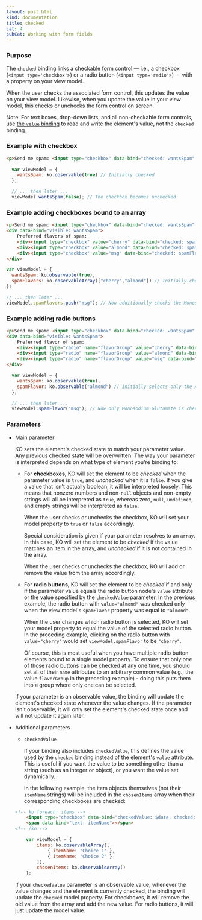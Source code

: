 ```yaml
---
layout: post.html
kind: documentation
title: checked
cat: 4
subCat: Working with form fields
---
```


### Purpose
The `checked` binding links a checkable form control &mdash; i.e., a checkbox (`<input type='checkbox'>`) or a radio button (`<input type='radio'>`) &mdash; with a property on your view model.

When the user checks the associated form control, this updates the value on your view model. Likewise, when you update the value in your view model, this checks or unchecks the form control on screen.

Note: For text boxes, drop-down lists, and all non-checkable form controls, use [the `value` binding](value-binding.html) to read and write the element's value, not the `checked` binding.

### Example with checkbox

```html
<p>Send me spam: <input type="checkbox" data-bind="checked: wantsSpam" /></p>
```

```javascript
  var viewModel = {
	wantsSpam: ko.observable(true) // Initially checked
  };

  // ... then later ...
  viewModel.wantsSpam(false); // The checkbox becomes unchecked
```

### Example adding checkboxes bound to an array
```html
<p>Send me spam: <input type="checkbox" data-bind="checked: wantsSpam" /></p>
<div data-bind="visible: wantsSpam">
	Preferred flavors of spam:
	<div><input type="checkbox" value="cherry" data-bind="checked: spamFlavors" /> Cherry</div>
	<div><input type="checkbox" value="almond" data-bind="checked: spamFlavors" /> Almond</div>
	<div><input type="checkbox" value="msg" data-bind="checked: spamFlavors" /> Monosodium Glutamate</div>
</div>
```

```javascript
var viewModel = {
  wantsSpam: ko.observable(true),
  spamFlavors: ko.observableArray(["cherry","almond"]) // Initially checks the Cherry and Almond checkboxes
};

// ... then later ...
viewModel.spamFlavors.push("msg"); // Now additionally checks the Monosodium Glutamate checkbox
```

### Example adding radio buttons
```html
<p>Send me spam: <input type="checkbox" data-bind="checked: wantsSpam" /></p>
<div data-bind="visible: wantsSpam">
	Preferred flavor of spam:
	<div><input type="radio" name="flavorGroup" value="cherry" data-bind="checked: spamFlavor" /> Cherry</div>
	<div><input type="radio" name="flavorGroup" value="almond" data-bind="checked: spamFlavor" /> Almond</div>
	<div><input type="radio" name="flavorGroup" value="msg" data-bind="checked: spamFlavor" /> Monosodium Glutamate</div>
</div>
```

```javascript
  var viewModel = {
	wantsSpam: ko.observable(true),
	spamFlavor: ko.observable("almond") // Initially selects only the Almond radio button
  };

  // ... then later ...
  viewModel.spamFlavor("msg"); // Now only Monosodium Glutamate is checked
```

### Parameters

 * Main parameter

   KO sets the element's checked state to match your parameter value. Any previous checked state will be overwritten. The way your parameter is interpreted depends on what type of element you're binding to:

   * For **checkboxes**, KO will set the element to be *checked* when the parameter value is `true`, and *unchecked* when it is `false`. If you give a value that isn't actually boolean, it will be interpreted loosely. This means that nonzero numbers and non-`null` objects and non-empty strings will all be interpreted as `true`, whereas zero, `null`, `undefined`, and empty strings will be interpreted as `false`.

     When the user checks or unchecks the checkbox, KO will set your model property to `true` or `false` accordingly.

     Special consideration is given if your parameter resolves to an `array`. In this case, KO will set the element to be *checked* if the value matches an item in the array, and *unchecked* if it is not contained in the array.

     When the user checks or unchecks the checkbox, KO will add or remove the value from the array accordingly.

   * For **radio buttons**, KO will set the element to be *checked* if and only if the parameter value equals the radio button node's `value` attribute or the value specified by the `checkedValue` parameter. In the previous example, the radio button with `value="almond"` was checked only when the view model's `spamFlavor` property was equal to `"almond"`.

     When the user changes which radio button is selected, KO will set your model property to equal the value of the selected radio button. In the preceding example, clicking on the radio button with `value="cherry"` would set `viewModel.spamFlavor` to be `"cherry"`.

     Of course, this is most useful when you have multiple radio button elements bound to a single model property. To ensure that only *one* of those radio buttons can be checked at any one time, you should set all of their `name` attributes to an arbitrary common value (e.g., the value `flavorGroup` in the preceding example) - doing this puts them into a group where only one can be selected.

   If your parameter is an observable value, the binding will update the element's checked state whenever the value changes. If the parameter isn't observable, it will only set the element's checked state once and will not update it again later.

 * Additional parameters

   * `checkedValue`

     If your binding also includes `checkedValue`, this defines the value used by the `checked` binding instead of the element's `value` attribute. This is useful if you want the value to be something other than a string (such as an integer or object), or you want the value set dynamically.

     In the following example, the item objects themselves (not their `itemName` strings) will be included in the `chosenItems` array when their corresponding checkboxes are checked:

    ```html
    <!-- ko foreach: items -->
        <input type="checkbox" data-bind="checkedValue: $data, checked: $root.chosenItems" />
        <span data-bind="text: itemName"></span>
    <!-- /ko -->
    ```
    ```javascript
        var viewModel = {
            items: ko.observableArray([
                { itemName: 'Choice 1' },
                { itemName: 'Choice 2' }
            ]),
            chosenItems: ko.observableArray()
        };
    ```

     If your `checkedValue` parameter is an observable value, whenever the value changes and the element is currently checked, the binding will update the `checked` model property. For checkboxes, it will remove the old value from the array and add the new value. For radio buttons, it will just update the model value.
